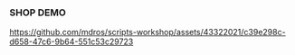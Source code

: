 ### SHOP DEMO

https://github.com/mdros/scripts-workshop/assets/43322021/c39e298c-d658-47c6-9b64-551c53c29723

